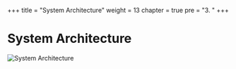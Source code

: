 +++
title = "System Architecture"
weight = 13
chapter = true
pre = "3. "
+++

# System Architecture

![System Architecture](/slides/system-arch.png?classes=border)
